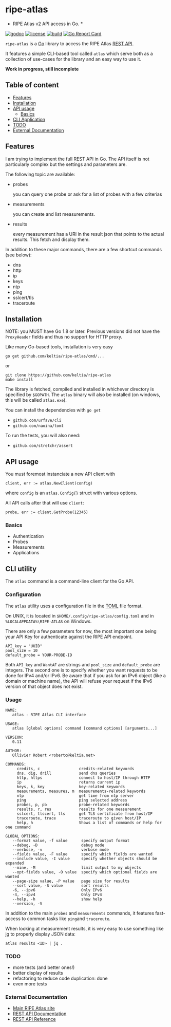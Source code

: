 # ripe-atlas

* RIPE Atlas v2 API access in Go. *

[![godoc](https://img.shields.io/badge/godoc-reference-blue.svg?style=flat)](https://godoc.org/github.com/keltia/ripe-atlas) [![license](https://img.shields.io/badge/license-MIT-red.svg?style=flat)](https://raw.githubusercontent.com/keltia/ripe-atlas/master/LICENSE) [![build](https://img.shields.io/travis/keltia/ripe-atlas.svg?style=flat)](https://travis-ci.org/keltia/ripe-atlas) [![Go Report Card](https://goreportcard.com/badge/github.com/keltia/ripe-atlas)](https://goreportcard.com/report/github.com/keltia/ripe-atlas)

`ripe-atlas` is a [Go](https://golang.org/) library to access the RIPE Atlas [REST API](https://atlas.ripe.net/docs/api/v2/manual/).

It features a simple CLI-based tool called `atlas` which serve both as a collection of use-cases for the library and an easy way to use it.

**Work in progress, still incomplete**

## Table of content
 
- [Features](#features)
- [Installation](#installation)
- [API usage](#api-usage)
  - [Basics](#basics)
- [CLI Application](#cli-application)
- [TODO](#todo)
- [External Documentation](#external-documentation)

## Features

I am trying to implement the full REST API in Go.  The API itself is not particularly complex but the settings and parameters are.

The following topic are available:

- probes

  you can query one probe or ask for a list of probes with a few criterias
  
- measurements

  you can create and list measurements.
  
- results

  every measurement has a URI in the result json that points to the actual results. This fetch and display them. 

In addition to these major commands, there are a few shortcut commands (see below):

- dns
- http
- ip
- keys
- ntp
- ping
- sslcert/tls
- traceroute

## Installation

NOTE: you MUST have Go 1.8 or later.  Previous versions did not have the `ProxyHeader` fields and thus no support for HTTP proxy.

Like many Go-based tools, installation is very easy
  
    go get github.com/keltia/ripe-atlas/cmd/...

or
  
    git clone https://github.com/keltia/ripe-atlas
    make install
    
The library is fetched, compiled and installed in whichever directory is specified by `$GOPATH`.  The `atlas` binary will also be installed (on windows, this will be called `atlas.exe`). 

You can install the dependencies with `go get`
  
- `github.com/urfave/cli`
- `github.com/naoina/toml`

To run the tests, you will also need:

- `github.com/stretchr/assert`

## API usage

You must foremost instanciate a new API client with

    client, err := atlas.NewClient(config)

where `config` is an `atlas.Config{}` struct with various options.

All API calls after that will use `client`:

    probe, err := client.GetProbe(12345)

### Basics

- Authentication
- Probes
- Measurements
- Applications

## CLI utility

The `atlas` command is a command-line client for the Go API.

### Configuration

The `atlas` utility uses a configuration file in the [TOML](https://github.com/naoina/toml) file format.

On UNIX, it is located in `$HOME/.config/ripe-atlas/config.toml` and in `%LOCALAPPDATA%\RIPE-ATLAS` on Windows. 

There are only a few parameters for now, the most important one being your API Key for authenticate against the RIPE API endpoint.

    API_key = "UUID"
    pool_size = 10
    default_probe = YOUR-PROBE-ID

Both `API_key` and `WantAF` are strings and `pool_size` and `default_probe` are integers.  The second one is to specify whether you want requests to be done for IPv4 and/or IPv6.  Be aware that if you ask for an IPv6 object (like a domain or machine name), the API will refuse your request if the IPv6 version of that object does not exist.

### Usage

```
NAME:
   atlas - RIPE Atlas CLI interface

USAGE:
   atlas [global options] command [command options] [arguments...]

VERSION:
   0.11

AUTHOR:
   Ollivier Robert <roberto@keltia.net>

COMMANDS:
     credits, c                 credits-related keywords
     dns, dig, drill            send dns queries
     http, https                connect to host/IP through HTTP
     ip                         returns current ip
     keys, k, key               key-related keywords
     measurements, measures, m  measurements-related keywords
     ntp                        get time from ntp server
     ping                       ping selected address
     probes, p, pb              probe-related keywords
     results, r, res            results for one measurement
     sslcert, tlscert, tls      get TLS certificate from host/IP
     traceroute, trace          traceroute to given host/IP
     help, h                    Shows a list of commands or help for one command

GLOBAL OPTIONS:
   --format value, -f value      specify output format
   --debug, -D                   debug mode
   --verbose, -v                 verbose mode
   --fields value, -F value      specify which fields are wanted
   --include value, -I value     specify whether objects should be expanded
   --mine, -M                    limit output to my objects
   --opt-fields value, -O value  specify which optional fields are wanted
   --page-size value, -P value   page size for results
   --sort value, -S value        sort results
   -6, --ipv6                    Only IPv6
   -4, --ipv4                    Only IPv4
   --help, -h                    show help
   --version, -V
```
  
In addition to the main `probes` and `measurements` commands, it features fast-access to common tasks like `ping`and `traceroute`.

When looking at measurement results, it is very easy to use something like [jq](https://stedolan.github.io/jq) to properly display JSON data:

    atlas results <ID> | jq .

### TODO

- more tests (and better ones!)
- better display of results
- refactoring to reduce code duplication: done
- even more tests

### External Documentation

  - [Main RIPE Atlas site](https://atlas.ripe.net/)
  - [REST API Documentation](https://atlas.ripe.net/docs/api/v2/manual/)
  - [REST API Reference](https://atlas.ripe.net/docs/api/v2/reference/)
  